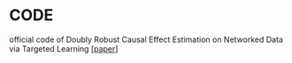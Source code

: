 # CODE

official code of Doubly Robust Causal Effect Estimation on Networked Data via
Targeted Learning [[paper]](https://)

